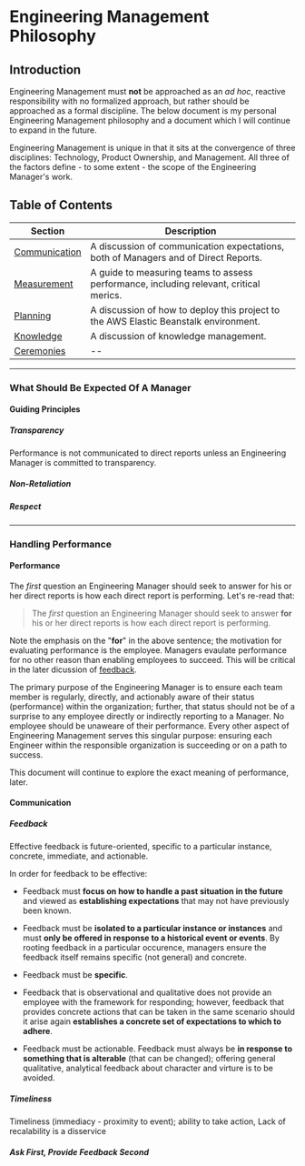 # Engineering Management Philosophy

## Introduction

Engineering Management must **not** be approached as an _ad hoc_, reactive responsibility with no formalized approach, but rather should be approached as a formal discipline. The below document is my personal Engineering Management philosophy and a document which I will continue to expand in the future.

Engineering Management is unique in that it sits at the convergence of three disciplines: Technology, Product Ownership, and Management. All three of the factors define  - to some extent - the scope of the Engineering Manager's work.

## Table of Contents 

| Section                                             | Description                                                                            |
| --------------------------------------------------- | -------------------------------------------------------------------------------------- |
| [Communication](#communication)                     | A discussion of communication expectations, both of Managers and of Direct Reports.    |
| [Measurement](#measurement)                         | A guide to measuring teams to assess performance, including relevant, critical merics. |
| [Planning](#planning)                               | A discussion of how to deploy this project to the AWS Elastic Beanstalk environment.   |
| [Knowledge](#knowledge)                             | A discussion of knowledge management.                                                  |
| [Ceremonies](#ceremonies)                           | -- |

---- 

### What Should Be Expected Of A Manager

#### Guiding Principles

##### Transparency

Performance is not communicated to direct reports unless an Engineering Manager is committed to transparency.

##### Non-Retaliation

##### Respect

---- 

### Handling Performance

#### Performance

The _first_ question an Engineering Manager should seek to answer for his or her direct reports is how each direct report is performing. Let's re-read that: 

> The _first_ question an Engineering Manager should seek to answer **for** his or her direct reports is how each direct report is performing.

Note the emphasis on the "**for**" in the above sentence; the motivation for evaluating performance is the employee. Managers evaulate performance for no other reason than enabling employees to succeed. This will be critical in the later dicussion of [feedback](#feedback).

The primary purpose of the Engineering Manager is to ensure  each team member is regularly, directly, and actionably aware of their status (performance) within the organization; further, that status should not be of a surprise to any employee directly or indirectly reporting to a Manager. No employee should be unaweare of their performance. Every other aspect of Engineering Management serves this singular purpose: ensuring each Engineer within the responsible organization is succeeding or on a path to success.

This document will continue to explore the exact meaning of performance, later.

#### Communication

##### Feedback

Effective feedback is future-oriented, specific to a particular instance, concrete, immediate, and actionable. 

In order for feedback to be effective:

- Feedback must **focus on how to handle a past situation in the future** and viewed as **establishing expectations** that may not have previously been known.

- Feedback must be **isolated to a particular instance or instances** and must **only be offered in response to a historical event or events**. By rooting feedback in a particular occurence, managers ensure the feedback itself remains specific (not general) and concrete. 

- Feedback must be **specific**.

- Feedback that is observational and qualitative does not provide an employee with the framework for responding; however, feedback that provides concrete actions that can be taken in the same scenario should it arise again **establishes a concrete set of expectations to which to adhere**.

- Feedback must be actionable. Feedback must always be **in response to something that is alterable** (that can be changed); offering general qualitative, analytical feedback about character and virture is to be avoided.

##### Timeliness

Timeliness (immediacy - proximity to event); ability to take action, Lack of recalability is a disservice

##### Ask First, Provide Feedback Second

